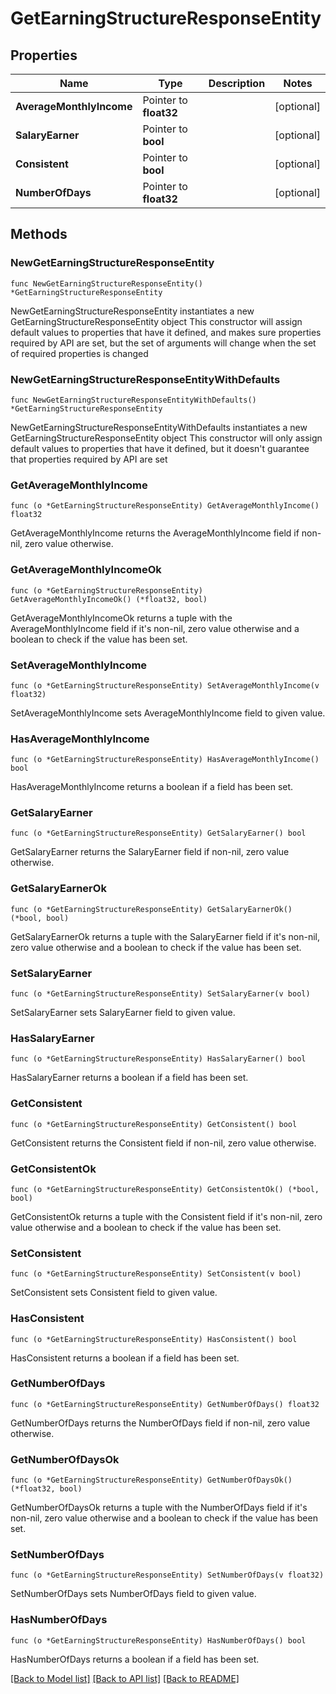 # GetEarningStructureResponseEntity

## Properties

Name | Type | Description | Notes
------------ | ------------- | ------------- | -------------
**AverageMonthlyIncome** | Pointer to **float32** |  | [optional] 
**SalaryEarner** | Pointer to **bool** |  | [optional] 
**Consistent** | Pointer to **bool** |  | [optional] 
**NumberOfDays** | Pointer to **float32** |  | [optional] 

## Methods

### NewGetEarningStructureResponseEntity

`func NewGetEarningStructureResponseEntity() *GetEarningStructureResponseEntity`

NewGetEarningStructureResponseEntity instantiates a new GetEarningStructureResponseEntity object
This constructor will assign default values to properties that have it defined,
and makes sure properties required by API are set, but the set of arguments
will change when the set of required properties is changed

### NewGetEarningStructureResponseEntityWithDefaults

`func NewGetEarningStructureResponseEntityWithDefaults() *GetEarningStructureResponseEntity`

NewGetEarningStructureResponseEntityWithDefaults instantiates a new GetEarningStructureResponseEntity object
This constructor will only assign default values to properties that have it defined,
but it doesn't guarantee that properties required by API are set

### GetAverageMonthlyIncome

`func (o *GetEarningStructureResponseEntity) GetAverageMonthlyIncome() float32`

GetAverageMonthlyIncome returns the AverageMonthlyIncome field if non-nil, zero value otherwise.

### GetAverageMonthlyIncomeOk

`func (o *GetEarningStructureResponseEntity) GetAverageMonthlyIncomeOk() (*float32, bool)`

GetAverageMonthlyIncomeOk returns a tuple with the AverageMonthlyIncome field if it's non-nil, zero value otherwise
and a boolean to check if the value has been set.

### SetAverageMonthlyIncome

`func (o *GetEarningStructureResponseEntity) SetAverageMonthlyIncome(v float32)`

SetAverageMonthlyIncome sets AverageMonthlyIncome field to given value.

### HasAverageMonthlyIncome

`func (o *GetEarningStructureResponseEntity) HasAverageMonthlyIncome() bool`

HasAverageMonthlyIncome returns a boolean if a field has been set.

### GetSalaryEarner

`func (o *GetEarningStructureResponseEntity) GetSalaryEarner() bool`

GetSalaryEarner returns the SalaryEarner field if non-nil, zero value otherwise.

### GetSalaryEarnerOk

`func (o *GetEarningStructureResponseEntity) GetSalaryEarnerOk() (*bool, bool)`

GetSalaryEarnerOk returns a tuple with the SalaryEarner field if it's non-nil, zero value otherwise
and a boolean to check if the value has been set.

### SetSalaryEarner

`func (o *GetEarningStructureResponseEntity) SetSalaryEarner(v bool)`

SetSalaryEarner sets SalaryEarner field to given value.

### HasSalaryEarner

`func (o *GetEarningStructureResponseEntity) HasSalaryEarner() bool`

HasSalaryEarner returns a boolean if a field has been set.

### GetConsistent

`func (o *GetEarningStructureResponseEntity) GetConsistent() bool`

GetConsistent returns the Consistent field if non-nil, zero value otherwise.

### GetConsistentOk

`func (o *GetEarningStructureResponseEntity) GetConsistentOk() (*bool, bool)`

GetConsistentOk returns a tuple with the Consistent field if it's non-nil, zero value otherwise
and a boolean to check if the value has been set.

### SetConsistent

`func (o *GetEarningStructureResponseEntity) SetConsistent(v bool)`

SetConsistent sets Consistent field to given value.

### HasConsistent

`func (o *GetEarningStructureResponseEntity) HasConsistent() bool`

HasConsistent returns a boolean if a field has been set.

### GetNumberOfDays

`func (o *GetEarningStructureResponseEntity) GetNumberOfDays() float32`

GetNumberOfDays returns the NumberOfDays field if non-nil, zero value otherwise.

### GetNumberOfDaysOk

`func (o *GetEarningStructureResponseEntity) GetNumberOfDaysOk() (*float32, bool)`

GetNumberOfDaysOk returns a tuple with the NumberOfDays field if it's non-nil, zero value otherwise
and a boolean to check if the value has been set.

### SetNumberOfDays

`func (o *GetEarningStructureResponseEntity) SetNumberOfDays(v float32)`

SetNumberOfDays sets NumberOfDays field to given value.

### HasNumberOfDays

`func (o *GetEarningStructureResponseEntity) HasNumberOfDays() bool`

HasNumberOfDays returns a boolean if a field has been set.


[[Back to Model list]](../README.md#documentation-for-models) [[Back to API list]](../README.md#documentation-for-api-endpoints) [[Back to README]](../README.md)



